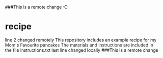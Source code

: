 ###This is a remote change :O
# recipe
line 2 changed remotely
This repository includes an example recipe for my Mom's Favourite pancakes
The materials and instructions are included in the file instructions.txt
last line changed locally
###This is a remote change
